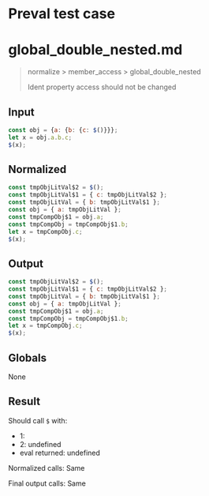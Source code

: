 # Preval test case

# global_double_nested.md

> normalize > member_access > global_double_nested
>
> Ident property access should not be changed

## Input

`````js filename=intro
const obj = {a: {b: {c: $()}}};
let x = obj.a.b.c;
$(x);
`````

## Normalized

`````js filename=intro
const tmpObjLitVal$2 = $();
const tmpObjLitVal$1 = { c: tmpObjLitVal$2 };
const tmpObjLitVal = { b: tmpObjLitVal$1 };
const obj = { a: tmpObjLitVal };
const tmpCompObj$1 = obj.a;
const tmpCompObj = tmpCompObj$1.b;
let x = tmpCompObj.c;
$(x);
`````

## Output

`````js filename=intro
const tmpObjLitVal$2 = $();
const tmpObjLitVal$1 = { c: tmpObjLitVal$2 };
const tmpObjLitVal = { b: tmpObjLitVal$1 };
const obj = { a: tmpObjLitVal };
const tmpCompObj$1 = obj.a;
const tmpCompObj = tmpCompObj$1.b;
let x = tmpCompObj.c;
$(x);
`````

## Globals

None

## Result

Should call `$` with:
 - 1: 
 - 2: undefined
 - eval returned: undefined

Normalized calls: Same

Final output calls: Same
